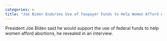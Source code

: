 ```yaml
---
categories: e
title: "Joe Biden Endorses Use of Taxpayer Funds to Help Women Afford Abortions"
---
```

President Joe Biden said he would support the use of federal funds to help women afford abortions, he revealed in an interview.